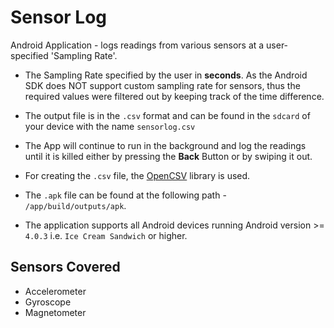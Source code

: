 # Sensor Log
Android Application - logs readings from various sensors at a user-specified 'Sampling Rate'.

- The Sampling Rate specified by the user in **seconds**. As the Android SDK does NOT support custom sampling rate for sensors, thus the required values were filtered out by keeping track of the time difference.

- The output file is in the `.csv` format and can be found in the `sdcard` of your device with the name `sensorlog.csv`

- The App will continue to run in the background and log the readings until it is killed either by pressing the **Back** Button or by swiping it out.

- For creating the `.csv` file, the [OpenCSV](http://sourceforge.net/projects/opencsv/) library is used.

- The `.apk` file can be found at the following path - `/app/build/outputs/apk`.

- The application supports all Android devices running Android version >= `4.0.3` i.e. `Ice Cream Sandwich` or higher.

## Sensors Covered
- Accelerometer
- Gyroscope
- Magnetometer


